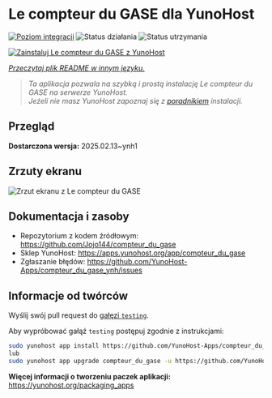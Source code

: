<!--
To README zostało automatycznie wygenerowane przez <https://github.com/YunoHost/apps/tree/master/tools/readme_generator>
Nie powinno być ono edytowane ręcznie.
-->

# Le compteur du GASE dla YunoHost

[![Poziom integracji](https://apps.yunohost.org/badge/integration/compteur_du_gase)](https://ci-apps.yunohost.org/ci/apps/compteur_du_gase/)
![Status działania](https://apps.yunohost.org/badge/state/compteur_du_gase)
![Status utrzymania](https://apps.yunohost.org/badge/maintained/compteur_du_gase)

[![Zainstaluj Le compteur du GASE z YunoHost](https://install-app.yunohost.org/install-with-yunohost.svg)](https://install-app.yunohost.org/?app=compteur_du_gase)

*[Przeczytaj plik README w innym języku.](./ALL_README.md)*

> *Ta aplikacja pozwala na szybką i prostą instalację Le compteur du GASE na serwerze YunoHost.*  
> *Jeżeli nie masz YunoHost zapoznaj się z [poradnikiem](https://yunohost.org/install) instalacji.*

## Przegląd



**Dostarczona wersja:** 2025.02.13~ynh1

## Zrzuty ekranu

![Zrzut ekranu z Le compteur du GASE](./doc/screenshots/Screenshot_2021-12-26_Le-compteur-du-GASE.png)

## Dokumentacja i zasoby

- Repozytorium z kodem źródłowym: <https://github.com/Jojo144/compteur_du_gase>
- Sklep YunoHost: <https://apps.yunohost.org/app/compteur_du_gase>
- Zgłaszanie błędów: <https://github.com/YunoHost-Apps/compteur_du_gase_ynh/issues>

## Informacje od twórców

Wyślij swój pull request do [gałęzi `testing`](https://github.com/YunoHost-Apps/compteur_du_gase_ynh/tree/testing).

Aby wypróbować gałąź `testing` postępuj zgodnie z instrukcjami:

```bash
sudo yunohost app install https://github.com/YunoHost-Apps/compteur_du_gase_ynh/tree/testing --debug
lub
sudo yunohost app upgrade compteur_du_gase -u https://github.com/YunoHost-Apps/compteur_du_gase_ynh/tree/testing --debug
```

**Więcej informacji o tworzeniu paczek aplikacji:** <https://yunohost.org/packaging_apps>
